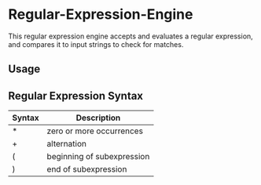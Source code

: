 # Regular-Expression-Engine
This regular expression engine accepts and evaluates a regular expression, and compares it to input strings to check for matches. 
## Usage
## Regular Expression Syntax

| Syntax | Description |
| ------ | ----------- |
| * | zero or more occurrences |
| + | alternation | 
| ( | beginning of subexpression |
| ) | end of subexpression |
